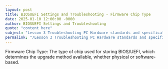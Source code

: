 ```yaml
---
layout: post
title: BIOSUEFI Settings and Troubleshooting - Firmware Chip Type
date: 2025-01-10 12:00:00 -0000
author: BIOSUEFI Settings and Troubleshooting
quote: "content here"
subject: "Lesson 3 Troubleshooting PC Hardware standards and specifications"
permalink: "/Lesson 3 Troubleshooting PC Hardware standards and specifications/BIOSUEFI Settings and Troubleshooting/BIOSUEFI Settings and Troubleshooting - Firmware Chip Type"
---
```


Firmware Chip Type: The type of chip used for storing BIOS/UEFI, which determines the upgrade method available, whether physical or software-based.
